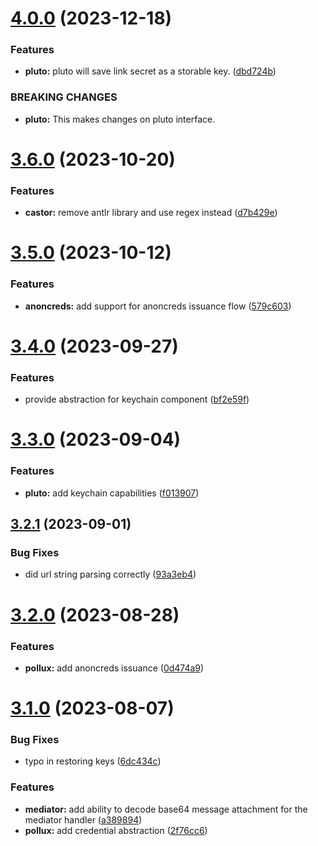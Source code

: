 # [4.0.0](https://github.com/input-output-hk/atala-prism-wallet-sdk-swift/compare/3.6.0...4.0.0) (2023-12-18)


### Features

* **pluto:** pluto will save link secret as a storable key. ([dbd724b](https://github.com/input-output-hk/atala-prism-wallet-sdk-swift/commit/dbd724bca43b09394fbf282716bcd3e73459377b))


### BREAKING CHANGES

* **pluto:** This makes changes on pluto interface.

# [3.6.0](https://github.com/input-output-hk/atala-prism-wallet-sdk-swift/compare/3.5.0...3.6.0) (2023-10-20)


### Features

* **castor:** remove antlr library and use regex instead ([d7b429e](https://github.com/input-output-hk/atala-prism-wallet-sdk-swift/commit/d7b429eb46657be56bb3cbf92423baa9f9189a1a))

# [3.5.0](https://github.com/input-output-hk/atala-prism-wallet-sdk-swift/compare/3.4.0...3.5.0) (2023-10-12)


### Features

* **anoncreds:** add support for anoncreds issuance flow ([579c603](https://github.com/input-output-hk/atala-prism-wallet-sdk-swift/commit/579c6030eefa2cf4f9690e512bb86e86927ba20a))

# [3.4.0](https://github.com/input-output-hk/atala-prism-wallet-sdk-swift/compare/3.3.0...3.4.0) (2023-09-27)


### Features

* provide abstraction for keychain component ([bf2e59f](https://github.com/input-output-hk/atala-prism-wallet-sdk-swift/commit/bf2e59f9403e3459260200419aefd87ea5355f28))

# [3.3.0](https://github.com/input-output-hk/atala-prism-wallet-sdk-swift/compare/3.2.1...3.3.0) (2023-09-04)


### Features

* **pluto:** add keychain capabilities ([f013907](https://github.com/input-output-hk/atala-prism-wallet-sdk-swift/commit/f0139077ee6ca0a131a0db3d26906ca390fc13a4))

## [3.2.1](https://github.com/input-output-hk/atala-prism-wallet-sdk-swift/compare/3.2.0...3.2.1) (2023-09-01)


### Bug Fixes

* did url string parsing correctly ([93a3eb4](https://github.com/input-output-hk/atala-prism-wallet-sdk-swift/commit/93a3eb4a5ddfedc46b2816e38a18f56fa5b551a7))

# [3.2.0](https://github.com/input-output-hk/atala-prism-wallet-sdk-swift/compare/3.1.0...3.2.0) (2023-08-28)


### Features

* **pollux:** add anoncreds issuance ([0d474a9](https://github.com/input-output-hk/atala-prism-wallet-sdk-swift/commit/0d474a9e5910fa8540f0e9915e96433add543364))

# [3.1.0](https://github.com/input-output-hk/atala-prism-wallet-sdk-swift/compare/3.0.0...3.1.0) (2023-08-07)


### Bug Fixes

* typo in restoring keys ([6dc434c](https://github.com/input-output-hk/atala-prism-wallet-sdk-swift/commit/6dc434ca316997e309c1f8250fb1c09161cc726e))


### Features

* **mediator:** add ability to decode base64 message attachment for the mediator handler ([a389894](https://github.com/input-output-hk/atala-prism-wallet-sdk-swift/commit/a389894b198af2ea0870cace35e868431ec1f4dc))
* **pollux:** add credential abstraction ([2f76cc6](https://github.com/input-output-hk/atala-prism-wallet-sdk-swift/commit/2f76cc611a8f5abc9137c328dd427e9fbc00c32f))
